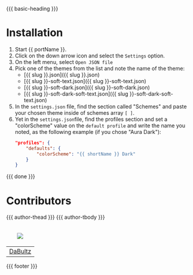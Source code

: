 {{{ basic-heading }}}

# Installation
1. Start {{ portName }}.
2. Click on the down arrow icon and select the `Settings` option.
3. On the left menu, select `Open JSON file`
4. Pick one of the themes from the list and note the name of the theme:
   - [{{ slug }}.json]({{ slug }}.json)
   - [{{ slug }}-soft-text.json]({{ slug }}-soft-text.json)
   - [{{ slug }}-soft-dark.json]({{ slug }}-soft-dark.json)
   - [{{ slug }}-soft-dark-soft-text.json]({{ slug }}-soft-dark-soft-text.json)
5. In the `settings.json` file, find the section called "Schemes" and paste your chosen theme inside of schemes array `[ ]`.
6. Yet in the `settings.json`file, find the profiles section and set a "colorScheme" value on the `default profile` and write the name you noted, as the following example (if you chose "Aura Dark"):
     ```json
     "profiles": {
         "defaults": {
             "colorScheme": "{{ shortName }} Dark"
         }
     }
     ```


{{{ done }}}

# Contributors
<table>
  <thead>
    <tr>
      {{{ author-thead }}}
      <td valign="bottom"><p align="center">
        <a href="https://github.com/DaBultz">
          <img src="https://github.com/DaBultz.png?size=100" align="center" />
        </a>
      </p></td>
    </tr>
  </thead>

  <tbody>
    <tr>
      {{{ author-tbody }}}
      <td><a href="https://github.com/DaBultz">DaBultz</a></td>
    </tr>
  </tbody>
</table>

{{{ footer }}}
